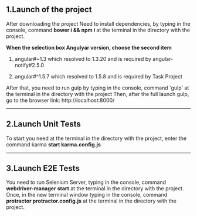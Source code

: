 ## 1.Launch of the project

After downloading the project
Need to install dependencies, by typing in the console, command **bower i && npm i**
at the terminal in the directory with the project.

**When the selection box Angulyar version, choose the second item**

1) angular#~1.3 which resolved to 1.3.20 and is required by angular-notify#2.5.0

2) angular#^1.5.7 which resolved to 1.5.8 and is required by Task Project

After that, you need to run gulp by typing in the console, command 'gulp'
at the terminal in the directory with the project
Then, after the full launch gulp, go to the browser link:
http://localhost:8000/

--------------------------

## 2.Launch Unit Tests

To start you need at the terminal in the directory with the project, enter the command
karma **start karma.config.js**

--------------------------

## 3.Launch E2E Tests

You need to run Selenium Server, typing in the console, command **webdriver-manager start**
at the terminal in the directory with the project.
Once, in the new terminal window typing in the console, command **protractor protractor.config.js**
at the terminal in the directory with the project.
